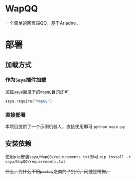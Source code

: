 # WapQQ
一个简单的网页端QQ，基于Ariadne。

# 部署

## 加载方式

### 作为`Saya`插件加载
加载`saya`目录下的`WapQQ`目录即可
```python
saya.require("WapQQ")
```

### 直接部署
本项目提供了一个示例机器人，直接使用即可
`python main.py`

## 安装依赖
使用`pip`安装`saya/WapQQ/requirements.txt`即可
`pip install -r saya/WapQQ/requirements.txt`

~~什么，为什么不用`poetry`之类的？别问，问就是懒狗。~~
